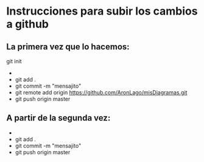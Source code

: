 # Instrucciones para subir los cambios a github

## La primera vez que lo hacemos:

git init
- <creamos el fichero>
- git add .
- git commit -m "mensajito"
- git remote add origin https://github.com/AronLago/misDiagramas.git
- git push origin master

## A partir de la segunda vez:
- <creamos el fichero>
- git add .
- git commit -m "mensajito"
- git push origin master